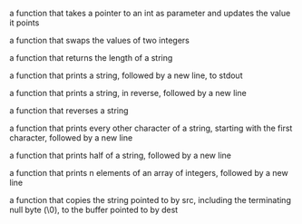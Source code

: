 a function that takes a pointer to an int as parameter and updates the value it points

a function that swaps the values of two integers

a function that returns the length of a string

a function that prints a string, followed by a new line, to stdout

a function that prints a string, in reverse, followed by a new line

a function that reverses a string

a function that prints every other character of a string, starting with the first character, followed by a new line

a function that prints half of a string, followed by a new line

a function that prints n elements of an array of integers, followed by a new line

a function that copies the string pointed to by src, including the terminating null byte (\0), to the buffer pointed to by dest




